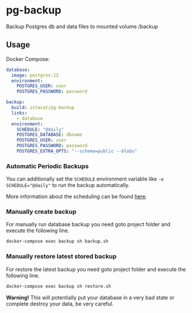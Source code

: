 # pg-backup

Backup Postgres db and data files to mounted volume /backup

## Usage

Docker Compose:

```yaml
database:
  image: postgres:12
  environment:
    POSTGRES_USER: user
    POSTGRES_PASSWORD: password

backup:
  build: istacat/pg-backup
  links:
    - database
  environment:
    SCHEDULE: "@daily"
    POSTGRES_DATABASE: dbname
    POSTGRES_USER: user
    POSTGRES_PASSWORD: password
    POSTGRES_EXTRA_OPTS: "--schema=public --blobs"
```

### Automatic Periodic Backups

You can additionally set the `SCHEDULE` environment variable like `-e SCHEDULE="@daily"` to run the backup automatically.

More information about the scheduling can be found [here](http://godoc.org/github.com/robfig/cron#hdr-Predefined_schedules).

### Manually create backup

For manually run database backup you need goto project folder and execute the following line.

```bash
docker-compose exec backup sh backup.sh
```

### Manually restore latest stored backup

For restore the latest backup you need goto project folder and execute the following line.

```bash
docker-compose exec backup sh restore.sh
```

**Warning!**
This will potentially put your database in a very bad state or complete destroy your data, be very careful.
